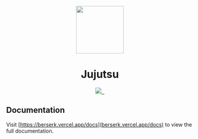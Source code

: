 <p align="center">
  <a href="https://berserk.vercel.app">
    <picture>
      <source media="(prefers-color-scheme: dark)" srcset="https://berserk.vercel.app">
      <img src="https://berserk.vercel.app" height="128">
    </picture>
  </a>
  <h1 align="center">Jujutsu</h1>
</p>

<p align="center">
  <a aria-label="Beserk logo" href="https://berserk.vercel.app">
    <img src="https://img.shields.io/badge/MADE%20BY%20VAJITSU-000000.svg?style=for-the-badge&logo=node&labelColor=000">
  </a>
  <a aria-label="NPM version" href="https://www.npmjs.com/package/berserk">
    <img alt="" src="https://img.shields.io/npm/v/berserk.svg?style=for-the-badge&labelColor=000000">
  </a>
  <a aria-label="License" href="https://github.com/vajitsu/berserk/blob/main/license.md">
    <img alt="" src="https://img.shields.io/npm/l/berserk.svg?style=for-the-badge&labelColor=000000">
  </a>
</p>

## Documentation

Visit [https://berserk.vercel.app/docs](berserk.vercel.app/docs) to view the full documentation.

